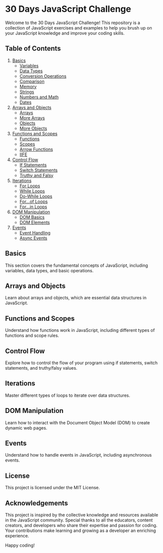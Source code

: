 # 30 Days JavaScript Challenge

Welcome to the 30 Days JavaScript Challenge! This repository is a collection of JavaScript exercises and examples to help you brush up on your JavaScript knowledge and improve your coding skills.

## Table of Contents

1. [Basics](#basics)
    - [Variables](01_basics/01_variables.js)
    - [Data Types](01_basics/02_datatypes.js)
    - [Conversion Operations](01_basics/03_conversionOperations.js)
    - [Comparison](01_basics/04_comparison.js)
    - [Memory](01_basics/05_memory.js)
    - [Strings](01_basics/06_strings.js)
    - [Numbers and Math](01_basics/07_numsAndMaths.js)
    - [Dates](01_basics/08_datesInJS.js)
2. [Arrays and Objects](#arrays-and-objects)
    - [Arrays](02_basics/01_arrays.js)
    - [More Arrays](02_basics/02_arrays.js)
    - [Objects](02_basics/03_objects.js)
    - [More Objects](02_basics/04_objects.js)
3. [Functions and Scopes](#functions-and-scopes)
    - [Functions](03_basics/01_functions.js)
    - [Scopes](03_basics/02_scopes.js)
    - [Arrow Functions](03_basics/03_arrow.js)
    - [IIFE](03_basics/04_iife.js)
4. [Control Flow](#control-flow)
    - [If Statements](04_controlFlow/one.js)
    - [Switch Statements](04_controlFlow/switch.js)
    - [Truthy and Falsy](04_controlFlow/truthy.js)
5. [Iterations](#iterations)
    - [For Loops](05_iterations/one.js)
    - [While Loops](05_iterations/two.js)
    - [Do-While Loops](05_iterations/three.js)
    - [For...of Loops](05_iterations/four.js)
    - [For...in Loops](05_iterations/five.js)
6. [DOM Manipulation](#dom-manipulation)
    - [DOM Basics](06_DOM/one.js)
    - [DOM Elements](06_DOM/two.html)
7. [Events](#events)
    - [Event Handling](08_events/one.js)
    - [Async Events](08_events/Async.txt)

## Basics

This section covers the fundamental concepts of JavaScript, including variables, data types, and basic operations.

## Arrays and Objects

Learn about arrays and objects, which are essential data structures in JavaScript.

## Functions and Scopes

Understand how functions work in JavaScript, including different types of functions and scope rules.

## Control Flow

Explore how to control the flow of your program using if statements, switch statements, and truthy/falsy values.

## Iterations

Master different types of loops to iterate over data structures.

## DOM Manipulation

Learn how to interact with the Document Object Model (DOM) to create dynamic web pages.

## Events

Understand how to handle events in JavaScript, including asynchronous events.

## License

This project is licensed under the MIT License.

## Acknowledgements

This project is inspired by the collective knowledge and resources available in the JavaScript community. Special thanks to all the educators, content creators, and developers who share their expertise and passion for coding. Your contributions make learning and growing as a developer an enriching experience.

Happy coding!